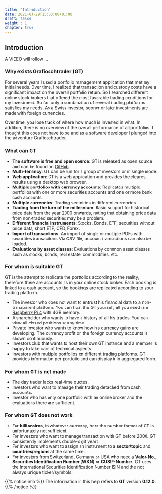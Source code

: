 ```yaml
---
title: "Introduction"
date: 2021-03-29T15:00:00+01:00
draft: false
weight : 1
chapter: true
---
```

## Introduction
A VIDEO will follow ...

### Why exists Grafioschtrader (GT)
For several years I used a portfolio management application that met my initial needs. Over time, I realized that transaction and custody costs have a significant impact on the overall portfolio return. So I searched different online stock brokers that offered the most favorable trading conditions for my investment. So far, only a combination of several trading platforms satisfies my needs. As a Swiss investor, sooner or later investments are made with foreign currencies.

Over time, you lose track of where how much is invested in what. In addition, there is no overview of the overall performance of all portfolios. I thought this does not have to be and as a software developer I plunged into the adventure Grafioschtrader.

### What can GT
+ **The software is free and open source**: GT is released as open source and can be found on [GitHub](//github.com/hugograf/grafioschtrader).
+ **Multi-tenancy**: GT can be run for a group of investors or in single mode.
+ **Web application**: GT is a web application and provides the clearest results using a desktop web browser.
+ **Multiple portfolios with currency accounts**: Replicates multiple portfolios with one or more securities accounts and one or more bank cash accounts.
+ **Multiple currencies**: Trading securities in different currencies
+ **Trading from the turn of the millennium**: Basic support for historical price data from the year 2000 onwards, noting that obtaining price data from non-traded securities may be a problem.
+ **Different financial instruments**: Stocks, Bonds, ETF, securities without price data, short ETF, CFD, Forex.
+ **Import of transactions**: An import of single or multiple PDFs with securities transactions Via CSV file, account transactions can also be loaded.
+ **Evaluations by asset classes**: Evaluations by common asset classes such as stocks, bonds, real estate, commodities, etc.

### For whom is suitable GT
GT is the attempt to replicate the portfolios according to the reality, therefore there are accounts as in your online stock broker. Each booking is linked to a cash account, so the bookings are replicated according to your trading platform.
+ The investor who does not want to entrust his financial data to a non-transparent platform. You can host the GT yourself, all you need is a [Raspberry Pi 4](//www.raspberrypi.org/products/raspberry-pi-4-model-b/) with 4GB memory.
+ A shareholder who wants to have a history of all his trades. You can view all closed positions at any time.
+ Private investor who wants to know how his currency gains are developing. The currency profit on the foreign currency accounts is shown continuously.
+ Investors club that wants to host their own GT instance and a member is happy to take care of technical aspects.
+ Investors with multiple portfolios on different trading platforms. GT provides information per portfolio and can display it in aggregated form.

### For whom GT is not made
+ The day trader lacks real-time quotes.
+ Investors who want to manage their trading detached from cash accounts.
+ Investor who has only one portfolio with an online broker and the evaluations there are sufficient.

### For whom GT does not work
+ For **billionaires**, in whatever currency, here the number format of GT is unfortunately not sufficient.
+ For investors who want to manage transaction with GT before 2000. GT consistently implements double-digit years.
+ For investors who want to assign an instrument to a **sector/topic** and **countries/regions** at the same time.
+ For investors from Switzerland, Germany or USA who need a **Valor-No.**, **Securities Identification Number (WKN)** or **CUSIP-Number**. GT uses the International Securities Identification Number ISIN and the not always unique ticker/symbols.

{{% notice info %}}
The information in this help refers to **GT** version **0.12.0**.
{{% /notice %}}